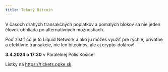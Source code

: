 ```yaml
---
title: Tekutý Bitcoin
---
```

V časoch drahých transakčných poplatkov a pomalých blokov sa nie jeden človek obhliada po alternatívnych možnostiach.

Poď zistiť čo je to Liquid Network a ako ju môžeš využiť pre rýchle, privátne a efektívne transakcie, nie len bitcoinov, ale aj crypto-dolárov!

**3.4.2024 o 17:30** v Paralelnej Polis Košice!

Lístky na <https://tickets.ppke.sk>.